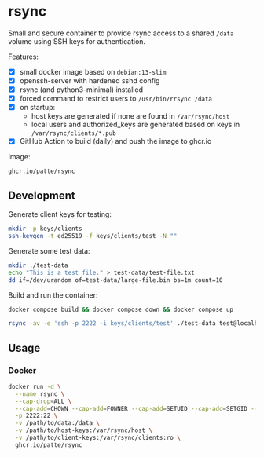 # rsync

Small and secure container to provide rsync access to a shared `/data` volume using SSH keys for authentication.

Features:
- [x] small docker image based on `debian:13-slim`
- [x] openssh-server with hardened sshd config
- [x] rsync (and python3-minimal) installed
- [x] forced command to restrict users to `/usr/bin/rrsync /data`
- [x] on startup:
  - host keys are generated if none are found in `/var/rsync/host`
  - local users and authorized_keys are generated based on keys in `/var/rsync/clients/*.pub`
- [x] GitHub Action to build (daily) and push the image to ghcr.io

Image:
```
ghcr.io/patte/rsync
```

## Development

Generate client keys for testing:
```bash
mkdir -p keys/clients
ssh-keygen -t ed25519 -f keys/clients/test -N ""
```

Generate some test data:
```bash
mkdir ./test-data
echo "This is a test file." > test-data/test-file.txt
dd if=/dev/urandom of=test-data/large-file.bin bs=1m count=10
```

Build and run the container:
```bash
docker compose build && docker compose down && docker compose up
```

```bash
rsync -av -e 'ssh -p 2222 -i keys/clients/test' ./test-data test@localhost:/
```

## Usage

### Docker

```bash
docker run -d \
  --name rsync \
  --cap-drop=ALL \
  --cap-add=CHOWN --cap-add=FOWNER --cap-add=SETUID --cap-add=SETGID --cap-add=SYS_CHROOT \
  -p 2222:22 \
  -v /path/to/data:/data \
  -v /path/to/host-keys:/var/rsync/host \
  -v /path/to/client-keys:/var/rsync/clients:ro \
  ghcr.io/patte/rsync
```